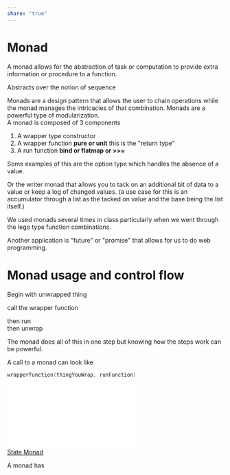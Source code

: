 ```yaml
---  
share: "true"  
---  
```

# Monad  
  
A monad allows for the abstraction of task or computation to provide extra information or procedure to a function.  
  
Abstracts over the notion of sequence  
  
Monads are a design pattern that allows the user to chain operations while the monad manages the intricacies of that combination. Monads are a powerful type of modularization.  
A monad is composed of 3 components  
  
1) A wrapper type constructor    
2) A wrapper function **pure or unit** this is the "return type"  
3) A run function **bind or flatmap or >>=**  
  
  
Some examples of this are the option type which handles the absence of a value.  
  
  
Or the writer monad that allows you to tack on an additional bit of data to a value or keep a log of changed values. (a use case for this is an accumulator through a list as the tacked on value and the base being the list itself.)  
  
We used monads several times in class particularly when we went through the lego type function combinations.  
  
Another application is "future" or "promise" that allows for us to do web programming.  
  
# Monad usage and control flow  
Begin with unwrapped thing  
  
call the wrapper function  
  
then run  
then unwrap  
  
The monad does all of this in one step but knowing how the steps work can be powerful.  
  
A call to a monad can look like  
  
~~~c++  
wrapperfunction(thingYouWrap, runFunction)  
~~~  
![Lists as Monads](Lists%20as%20Monads.md)  
[State Monad](./State%20Monad.md)  
  
A monad has